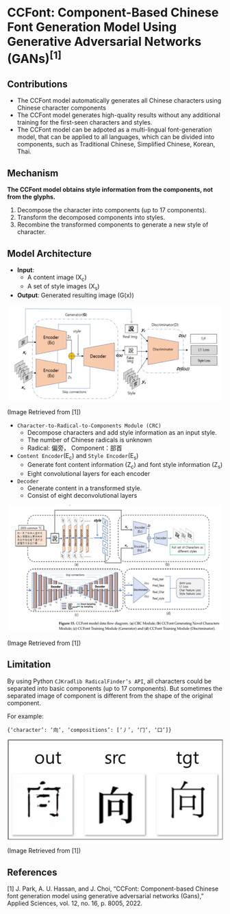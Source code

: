 # CCFont: Component-Based Chinese Font Generation Model Using Generative Adversarial Networks (GANs)<sup>[1]</sup>


## Contributions

- The CCFont model automatically generates all Chinese characters using Chinese character components
- The CCFont model generates high-quality results without any additional training for the first-seen characters and styles.
- The CCFont model can be adpoted as a multi-lingual font-generation model, that can be applied to all languages, which can be divided into components, such as Traditional Chinese, Simplified Chinese, Korean, Thai.


## Mechanism

**The CCFont model obtains style information from the components, not from the glyphs.**

1. Decompose the character into components (up to 17 components).
2. Transform the decomposed components into styles.
3. Recombine the transformed components to generate a new style of character. 


## Model Architecture

- **Input**:
    - A content image (X<sub>c</sub>)
    - A set of style images (X<sub>s</sub>)
- **Output**: Generated resulting image (G(x))

![CCFont_Architecture](./img/CCFont.png)

(Image Retrieved from [1])

- `Character-to-Radical-to-Components Module (CRC)`
    - Decompose characters and add style information as an input style.
    - The number of Chinese radicals is unknown
    - Radical: 偏旁， Component：部首
- `Content Encoder`(E<sub>c</sub>) and `Style Encoder`(E<sub>s</sub>)
    - Generate font content information (Z<sub>c</sub>) and font style information (Z<sub>s</sub>)
    - Eight convolutional layers for each encoder
- `Decoder`
    - Generate content in a transformed style.
    - Consist of eight deconvolutional layers

![CCFont_data_flow](./img/CCFont_data_flow.png)

(Image Retrieved from [1])


## Limitation

By using Python `CJKradlib RadicalFinder’s API`, all characters could be separated into basic components (up to 17 components). But sometimes the separated image of component is different from the shape of the original component.

For example:

`{‘character’: ‘向’, ‘compositions’: [‘丿’, ‘冂’, ‘口’]}`

![CCFont_Failure_case](./img/CCFont_failure_case.png)

(Image Retrieved from [1])


## References
[1] J. Park, A. U. Hassan, and J. Choi, “CCFont: Component-based Chinese font generation model using generative adversarial networks (Gans),” Applied Sciences, vol. 12, no. 16, p. 8005, 2022. 

